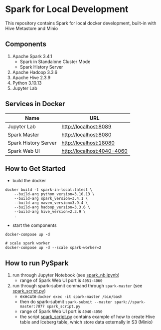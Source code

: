 # Spark for Local Development

This repository contains Spark for local docker development, built-in with Hive Metastore and Minio

## Components
1. Apache Spark 3.4.1
    - Spark in Standalone Cluster Mode
    - Spark History Server
2. Apache Hadoop 3.3.6
3. Apache Hive 2.3.9
4. Python 3.10.13 
5. Jupyter Lab

## Services in Docker
| Name | URL |
| ----- | ----- |
| Jupyter Lab | [http://localhost:8089](http://localhost:8089) |
| Spark Master | [http://localhost:8080](http://localhost:8080) |
| Spark History Server | [http://localhost:18080](http://localhost:18080) |
| Spark Web UI | [http://localhost:4040-4060](http://localhost:4040-4060) |

## How to Get Started
- build the docker
```
docker build -t spark-in-local:latest \
    --build-arg python_version=3.10.13 \
    --build-arg spark_version=3.4.1 \
    --build-arg maven_version=3.9.4 \
    --build-arg hadoop_version=3.3.6 \
    --build-arg hive_version=2.3.9 \
    .
```
- start the components
```
docker-compose up -d

# scale spark worker
docker-compose up -d --scale spark-worker=2
```

## How to run PySpark 
1. run through Jupyter Notebook (see [spark_nb.ipynb](./spark_nb.ipynb))
    - range of Spark Web UI port is `4051-4060`
2. run through spark-submit command through `spark-master` (see [spark_script.py](./spark_script.py))
    - execute `docker exec -it spark-master /bin/bash`
    - then do spark-submit `spark-submit --master spark://spark-master:7077 spark_script.py`
    - range of Spark Web UI port is `4040-4050`
    - the script [spark_script.py](./spark_script.py) contains example of how to create Hive table and Iceberg table, which store data externally in S3 (Minio)